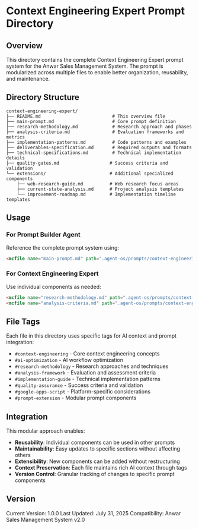 # Context Engineering Expert Prompt Directory

## Overview

This directory contains the complete Context Engineering Expert prompt system for the Anwar Sales Management System. The prompt is modularized across multiple files to enable better organization, reusability, and maintenance.

## Directory Structure

```text
context-engineering-expert/
├── README.md                           # This overview file
├── main-prompt.md                      # Core prompt definition
├── research-methodology.md             # Research approach and phases
├── analysis-criteria.md                # Evaluation frameworks and metrics
├── implementation-patterns.md          # Code patterns and examples
├── deliverables-specification.md       # Required outputs and formats
├── technical-specifications.md         # Technical implementation details
├── quality-gates.md                   # Success criteria and validation
└── extensions/                        # Additional specialized components
    ├── web-research-guide.md          # Web research focus areas
    ├── current-state-analysis.md      # Project analysis templates
    └── improvement-roadmap.md         # Implementation timeline templates
```

## Usage

### For Prompt Builder Agent

Reference the complete prompt system using:

```markdown
<mcfile name="main-prompt.md" path=".agent-os/prompts/context-engineering-expert/main-prompt.md"></mcfile>
```

### For Context Engineering Expert

Use individual components as needed:

```markdown
<mcfile name="research-methodology.md" path=".agent-os/prompts/context-engineering-expert/research-methodology.md"></mcfile>
<mcfile name="analysis-criteria.md" path=".agent-os/prompts/context-engineering-expert/analysis-criteria.md"></mcfile>
```

## File Tags

Each file in this directory uses specific tags for AI context and prompt integration:

- `#context-engineering` - Core context engineering concepts
- `#ai-optimization` - AI workflow optimization
- `#research-methodology` - Research approaches and techniques
- `#analysis-framework` - Evaluation and assessment criteria
- `#implementation-guide` - Technical implementation patterns
- `#quality-assurance` - Success criteria and validation
- `#google-apps-script` - Platform-specific considerations
- `#prompt-extension` - Modular prompt components

## Integration

This modular approach enables:

- **Reusability**: Individual components can be used in other prompts
- **Maintainability**: Easy updates to specific sections without affecting others
- **Extensibility**: New components can be added without restructuring
- **Context Preservation**: Each file maintains rich AI context through tags
- **Version Control**: Granular tracking of changes to specific prompt components

## Version

Current Version: 1.0.0
Last Updated: July 31, 2025
Compatibility: Anwar Sales Management System v2.0
